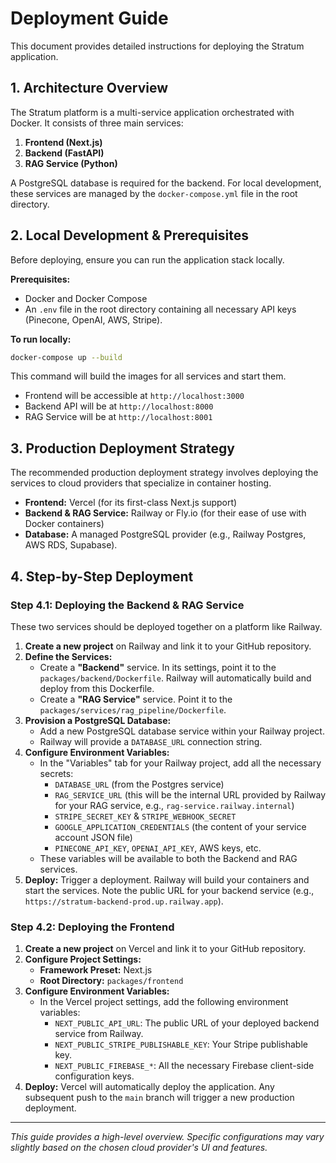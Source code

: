 
# Deployment Guide

This document provides detailed instructions for deploying the Stratum application.

## 1. Architecture Overview

The Stratum platform is a multi-service application orchestrated with Docker. It consists of three main services:

1.  **Frontend (Next.js)**
2.  **Backend (FastAPI)**
3.  **RAG Service (Python)**


A PostgreSQL database is required for the backend. For local development, these services are managed by the `docker-compose.yml` file in the root directory.

## 2. Local Development & Prerequisites

Before deploying, ensure you can run the application stack locally.

**Prerequisites:**
*   Docker and Docker Compose
*   An `.env` file in the root directory containing all necessary API keys (Pinecone, OpenAI, AWS, Stripe).

**To run locally:**
```bash
docker-compose up --build
```
This command will build the images for all services and start them.
*   Frontend will be accessible at `http://localhost:3000`
*   Backend API will be at `http://localhost:8000`
*   RAG Service will be at `http://localhost:8001`

## 3. Production Deployment Strategy

The recommended production deployment strategy involves deploying the services to cloud providers that specialize in container hosting.

*   **Frontend:** Vercel (for its first-class Next.js support)
*   **Backend & RAG Service:** Railway or Fly.io (for their ease of use with Docker containers)
*   **Database:** A managed PostgreSQL provider (e.g., Railway Postgres, AWS RDS, Supabase).

## 4. Step-by-Step Deployment

### Step 4.1: Deploying the Backend & RAG Service

These two services should be deployed together on a platform like Railway.

1.  **Create a new project** on Railway and link it to your GitHub repository.
2.  **Define the Services:**
    *   Create a **"Backend"** service. In its settings, point it to the `packages/backend/Dockerfile`. Railway will automatically build and deploy from this Dockerfile.
    *   Create a **"RAG Service"** service. Point it to the `packages/services/rag_pipeline/Dockerfile`.
3.  **Provision a PostgreSQL Database:**
    *   Add a new PostgreSQL database service within your Railway project.
    *   Railway will provide a `DATABASE_URL` connection string.
4.  **Configure Environment Variables:**
    *   In the "Variables" tab for your Railway project, add all the necessary secrets:
        *   `DATABASE_URL` (from the Postgres service)
        *   `RAG_SERVICE_URL` (this will be the internal URL provided by Railway for your RAG service, e.g., `rag-service.railway.internal`)
        *   `STRIPE_SECRET_KEY` & `STRIPE_WEBHOOK_SECRET`
        *   `GOOGLE_APPLICATION_CREDENTIALS` (the content of your service account JSON file)
        *   `PINECONE_API_KEY`, `OPENAI_API_KEY`, AWS keys, etc.
    *   These variables will be available to both the Backend and RAG services.
5.  **Deploy:** Trigger a deployment. Railway will build your containers and start the services. Note the public URL for your backend service (e.g., `https://stratum-backend-prod.up.railway.app`).

### Step 4.2: Deploying the Frontend

1.  **Create a new project** on Vercel and link it to your GitHub repository.
2.  **Configure Project Settings:**
    *   **Framework Preset:** Next.js
    *   **Root Directory:** `packages/frontend`
3.  **Configure Environment Variables:**
    *   In the Vercel project settings, add the following environment variables:
        *   `NEXT_PUBLIC_API_URL`: The public URL of your deployed backend service from Railway.
        *   `NEXT_PUBLIC_STRIPE_PUBLISHABLE_KEY`: Your Stripe publishable key.
        *   `NEXT_PUBLIC_FIREBASE_*`: All the necessary Firebase client-side configuration keys.
4.  **Deploy:** Vercel will automatically deploy the application. Any subsequent push to the `main` branch will trigger a new production deployment.

---
*This guide provides a high-level overview. Specific configurations may vary slightly based on the chosen cloud provider's UI and features.*

